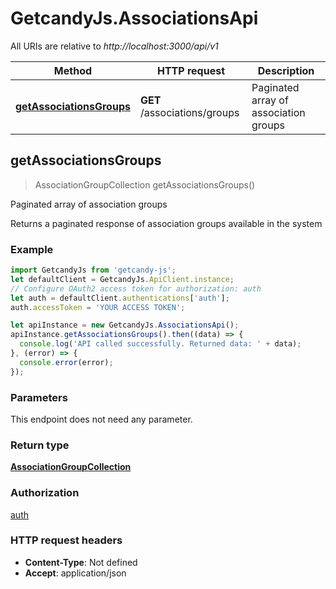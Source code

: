 # GetcandyJs.AssociationsApi

All URIs are relative to *http://localhost:3000/api/v1*

Method | HTTP request | Description
------------- | ------------- | -------------
[**getAssociationsGroups**](AssociationsApi.md#getAssociationsGroups) | **GET** /associations/groups | Paginated array of association groups



## getAssociationsGroups

> AssociationGroupCollection getAssociationsGroups()

Paginated array of association groups

Returns a paginated response of association groups available in the system

### Example

```javascript
import GetcandyJs from 'getcandy-js';
let defaultClient = GetcandyJs.ApiClient.instance;
// Configure OAuth2 access token for authorization: auth
let auth = defaultClient.authentications['auth'];
auth.accessToken = 'YOUR ACCESS TOKEN';

let apiInstance = new GetcandyJs.AssociationsApi();
apiInstance.getAssociationsGroups().then((data) => {
  console.log('API called successfully. Returned data: ' + data);
}, (error) => {
  console.error(error);
});

```

### Parameters

This endpoint does not need any parameter.

### Return type

[**AssociationGroupCollection**](AssociationGroupCollection.md)

### Authorization

[auth](../README.md#auth)

### HTTP request headers

- **Content-Type**: Not defined
- **Accept**: application/json

